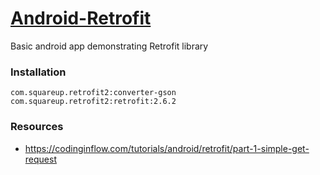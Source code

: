 # [Android-Retrofit](https://github.com/square/retrofit)
Basic android app demonstrating Retrofit library <br />
### Installation
```
com.squareup.retrofit2:converter-gson
com.squareup.retrofit2:retrofit:2.6.2
```


### Resources
- https://codinginflow.com/tutorials/android/retrofit/part-1-simple-get-request

